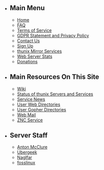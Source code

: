 -   Main Menu
    ---------

    -   [Home](/main)
    -   [FAQ](/faq)
    -   [Terms of Service](/tos)
    -   [GDPR Statement and Privacy Policy](/gdpr)
    -   [Contact Us](/contact)
    -   [Sign Up](/signup)
    -   [thunix Mirror Services](https://ftp.thunix.net/)
    -   [Web Server Stats](https://stats.thunix.net/)
    -   [Donations](/donate)
-   Main Resources On This Site
    ---------------------------

    -   [Wiki](https://wiki.thunix.net/)
    -   [Status of thunix Servers and Services](/server)
    -   [Service News](/news)
    -   [User Web Directories](/users)
    -   [User Gopher Directories](https://gopher.tildeverse.org/thunix.net)
    -   [Web Mail](/webmail/)
    -   [ZNC Service](https://thunix.net:1326/)
-   Server Staff
    ------------

    -   [Anton McClure](/~amcclure/)
    -   [Ubergeek](/~ubergeek/)
    -   [Naglfar](/~naglfar/)
    -   [fosslinux](/~fosslinux/)

